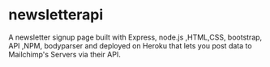 # newsletterapi
 A newsletter signup page built with Express, node.js ,HTML,CSS, bootstrap, API ,NPM, bodyparser and deployed on Heroku that lets you post data to Mailchimp's Servers via their API.
